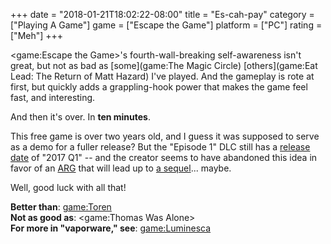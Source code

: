 +++
date = "2018-01-21T18:02:22-08:00"
title = "Es-cah-pay"
category = ["Playing A Game"]
game = ["Escape the Game"]
platform = ["PC"]
rating = ["Meh"]
+++

<game:Escape the Game>'s fourth-wall-breaking self-awareness isn't great, but not as bad as [some](game:The Magic Circle) [others](game:Eat Lead: The Return of Matt Hazard) I've played.  And the gameplay is rote at first, but quickly adds a grappling-hook power that makes the game feel fast, and interesting.

And then it's over.  In <b>ten minutes</b>.

This free game is over two years old, and I guess it was supposed to serve as a demo for a fuller release?  But the "Episode 1" DLC still has a [release date](%site.BaseURL%2018/01/21/early-access-late-release/) of "2017 Q1" -- and the creator seems to have abandoned this idea in favor of an <a href="http://steamcommunity.com/games/739540/announcements/detail/1458464431500823759">ARG</a> that will lead up to <a href="http://store.steampowered.com/app/739540/Break_the_Game/">a sequel</a>... maybe.

Well, good luck with all that!

<b>Better than</b>: <game:Toren>  
<b>Not as good as</b>: <game:Thomas Was Alone>  
<b>For more in "vaporware," see</b>: <game:Luminesca>
